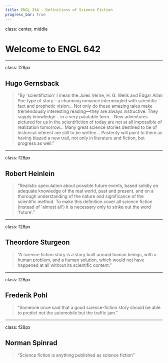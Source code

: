 ```yaml
---
title: ENGL 334 - Definitions of Science Fiction
progress_bar: true
---
```

class: center, middle

# Welcome to ENGL 642
---
class: f28px
## Hugo Gernsback

> "By 'scientifiction' I mean the Jules Verne, H. G. Wells and Edgar Allan Poe type of story—a charming romance intermingled with scientific fact and prophetic vision... Not only do these amazing tales make tremendously interesting reading—they are always instructive. They supply knowledge... in a very palatable form... New adventures pictured for us in the scientifiction of today are not at all impossible of realization tomorrow... Many great science stories destined to be of historical interest are still to be written... Posterity will point to them as having blazed a new trail, not only in literature and fiction, but progress as well."
---
class: f28px
## Robert Heinlein

> "Realistic speculation about possible future events, based solidly on adequate knowledge of the real world, past and present, and on a thorough understanding of the nature and significance of the scientific method. To make this definition cover all science fiction (instead of 'almost all') it is necessary only to strike out the word 'future'.”
---
class: f28px
## Theordore Sturgeon

> “A science fiction story is a story built around human beings, with a human problem, and a human solution, which would not have happened at all without its scientific content.”
---
class: f28px
## Frederik Pohl

> “Someone once said that a good science-fiction story should be able to predict not the automobile but the traffic jam.”
---
class: f28px
## Norman Spinrad

> “Science fiction is anything published as science fiction”
